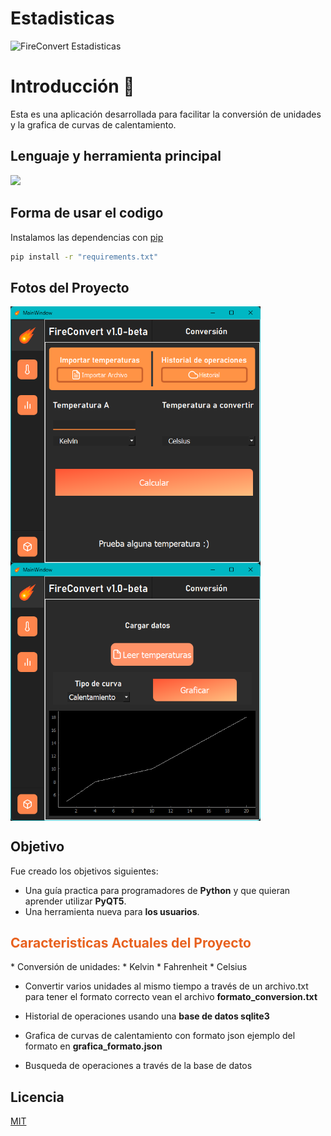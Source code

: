  # Estadisticas
 ![FireConvert Estadisticas](https://github-readme-stats.vercel.app/api?username=MiguelWowDEV&show_icons=true)


# Introducción 🙌
Esta es una aplicación  desarrollada para facilitar la conversión de unidades y la grafica de curvas de calentamiento.

## Lenguaje y herramienta principal
<img src='https://o.remove.bg/downloads/e0fb9f6d-352c-4170-9ffa-42ac600700d6/image-removebg-preview.png' width='350'>

## Forma de usar el codigo
Instalamos las dependencias con [pip](https://pip.pypa.io/en/stable/)
```bash
pip install -r "requirements.txt"
```


## Fotos del Proyecto
<img src='https://github.com/MiguelWowDEV/FireConvert/blob/main/Fotos/imagen1.png' width='400' align='center'>
<img src='https://github.com/MiguelWowDEV/FireConvert/blob/main/Fotos/imagen2.png' width='400' align='center'>


## Objetivo
Fue creado los objetivos siguientes:
* Una guía practica para programadores de **Python** y que quieran aprender utilizar **PyQT5**.
* Una herramienta nueva para **los usuarios**.

<h2 style='color: rgb(232, 97, 30);'>Caracteristicas Actuales del Proyecto</h2>
* Conversión de unidades:
	* Kelvin 
	* Fahrenheit
	* Celsius

* Convertir varios unidades al mismo tiempo a través de un archivo.txt
para tener el formato correcto vean el archivo **formato_conversion.txt**

* Historial de operaciones usando una **base de datos sqlite3**

* Grafica de curvas de calentamiento con formato json
ejemplo del formato en **grafica_formato.json**

* Busqueda de operaciones a través de la base de datos

## Licencia
[MIT](https://choosealicense.com/licenses/mit/)

